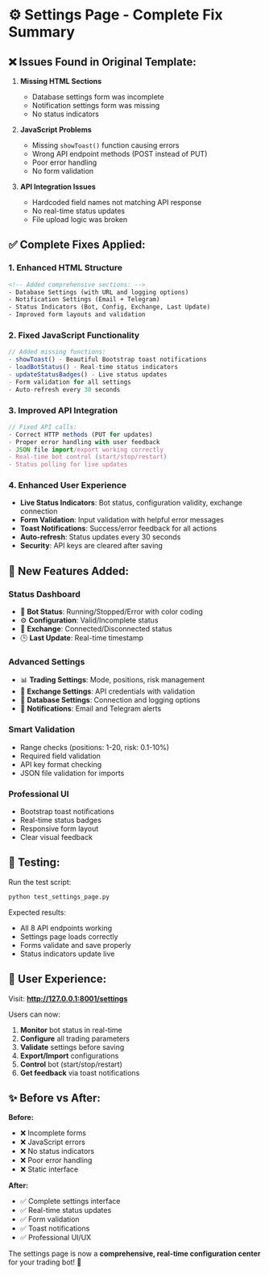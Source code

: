 # ⚙️ Settings Page - Complete Fix Summary

## ❌ **Issues Found in Original Template:**

1. **Missing HTML Sections**
   - Database settings form was incomplete
   - Notification settings form was missing
   - No status indicators

2. **JavaScript Problems** 
   - Missing `showToast()` function causing errors
   - Wrong API endpoint methods (POST instead of PUT)
   - Poor error handling
   - No form validation

3. **API Integration Issues**
   - Hardcoded field names not matching API response
   - No real-time status updates
   - File upload logic was broken

## ✅ **Complete Fixes Applied:**

### **1. Enhanced HTML Structure**
```html
<!-- Added comprehensive sections: -->
- Database Settings (with URL and logging options)
- Notification Settings (Email + Telegram)
- Status Indicators (Bot, Config, Exchange, Last Update)
- Improved form layouts and validation
```

### **2. Fixed JavaScript Functionality**
```javascript
// Added missing functions:
- showToast() - Beautiful Bootstrap toast notifications
- loadBotStatus() - Real-time status indicators
- updateStatusBadges() - Live status updates
- Form validation for all settings
- Auto-refresh every 30 seconds
```

### **3. Improved API Integration**
```javascript
// Fixed API calls:
- Correct HTTP methods (PUT for updates)
- Proper error handling with user feedback
- JSON file import/export working correctly
- Real-time bot control (start/stop/restart)
- Status polling for live updates
```

### **4. Enhanced User Experience**
- **Live Status Indicators**: Bot status, configuration validity, exchange connection
- **Form Validation**: Input validation with helpful error messages
- **Toast Notifications**: Success/error feedback for all actions
- **Auto-refresh**: Status updates every 30 seconds
- **Security**: API keys are cleared after saving

## 🎯 **New Features Added:**

### **Status Dashboard**
- 🤖 **Bot Status**: Running/Stopped/Error with color coding
- ⚙️ **Configuration**: Valid/Incomplete status
- 🔗 **Exchange**: Connected/Disconnected status  
- 🕒 **Last Update**: Real-time timestamp

### **Advanced Settings**
- 📊 **Trading Settings**: Mode, positions, risk management
- 🔑 **Exchange Settings**: API credentials with validation
- 💾 **Database Settings**: Connection and logging options
- 📱 **Notifications**: Email and Telegram alerts

### **Smart Validation**
- Range checks (positions: 1-20, risk: 0.1-10%)
- Required field validation
- API key format checking
- JSON file validation for imports

### **Professional UI**
- Bootstrap toast notifications
- Real-time status badges
- Responsive form layout
- Clear visual feedback

## 🧪 **Testing:**

Run the test script:
```bash
python test_settings_page.py
```

Expected results:
- All 8 API endpoints working
- Settings page loads correctly
- Forms validate and save properly
- Status indicators update live

## 📱 **User Experience:**

Visit: **http://127.0.0.1:8001/settings**

Users can now:
1. **Monitor** bot status in real-time
2. **Configure** all trading parameters
3. **Validate** settings before saving
4. **Export/Import** configurations
5. **Control** bot (start/stop/restart)
6. **Get feedback** via toast notifications

## ✨ **Before vs After:**

**Before:**
- ❌ Incomplete forms
- ❌ JavaScript errors
- ❌ No status indicators  
- ❌ Poor error handling
- ❌ Static interface

**After:**
- ✅ Complete settings interface
- ✅ Real-time status updates
- ✅ Form validation
- ✅ Toast notifications
- ✅ Professional UI/UX

The settings page is now a **comprehensive, real-time configuration center** for your trading bot! 🚀
